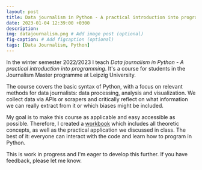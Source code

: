```yaml
---
layout: post
title: Data journalism in Python - A practical introduction into programming 
date: 2023-01-04 12:39:00 +0300
description: 
img: datajournalism.png # Add image post (optional)
fig-caption: # Add figcaption (optional)
tags: [Data Journalism, Python]
---
```





In the winter semester 2022/2023 I teach *Data journalism in Python - A practical introduction into programming*. It's a course for students in the Journalism Master programme at Leipzig University. 

The course covers the basic syntax of Python, with a focus on relevant methods for data journalists: data processing, analysis and visualization. We collect data via APIs or scrapers and critically reflect on what information we can really extract from it or which biases might be included. 

My goal is to make this course as applicable and easy accessible as possible.
Therefore, I created a [workbook](https://tilana.github.io/datenjournalismus-in-python/willkommen/intro.html) which includes all theoretic concepts, as well as the practical application we discussed in class. The best of it: everyone can interact with the code and learn how to program in Python.

This is work in progress and I'm eager to develop this further. If you have feedback, please let me know.
